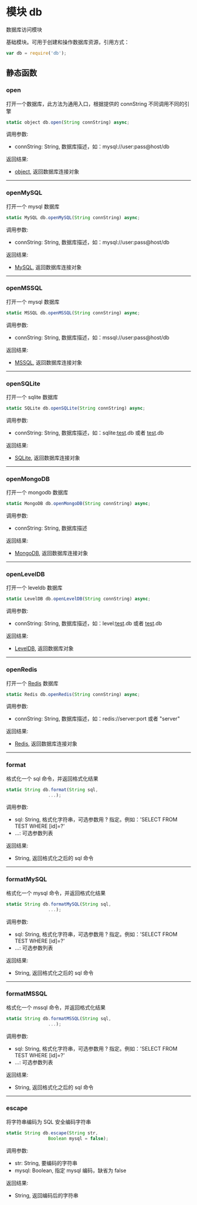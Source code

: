 # 模块 db
数据库访问模块

基础模块。可用于创建和操作数据库资源，引用方式：
```JavaScript
var db = require('db');
```

## 静态函数
        
### open
打开一个数据库，此方法为通用入口，根据提供的 connString 不同调用不同的引擎
```JavaScript
static object db.open(String connString) async;
```

调用参数:
* connString: String, 数据库描述，如：mysql://user:pass\@host/db

返回结果:
* [object](../../object/ifs/object.md), 返回数据库连接对象

--------------------------
### openMySQL
打开一个 mysql 数据库
```JavaScript
static MySQL db.openMySQL(String connString) async;
```

调用参数:
* connString: String, 数据库描述，如：mysql://user:pass\@host/db

返回结果:
* [MySQL](../../object/ifs/MySQL.md), 返回数据库连接对象

--------------------------
### openMSSQL
打开一个 mysql 数据库
```JavaScript
static MSSQL db.openMSSQL(String connString) async;
```

调用参数:
* connString: String, 数据库描述，如：mssql://user:pass\@host/db

返回结果:
* [MSSQL](../../object/ifs/MSSQL.md), 返回数据库连接对象

--------------------------
### openSQLite
打开一个 sqlite 数据库
```JavaScript
static SQLite db.openSQLite(String connString) async;
```

调用参数:
* connString: String, 数据库描述，如：sqlite:[test](test.md).db 或者 [test](test.md).db

返回结果:
* [SQLite](../../object/ifs/SQLite.md), 返回数据库连接对象

--------------------------
### openMongoDB
打开一个 mongodb 数据库
```JavaScript
static MongoDB db.openMongoDB(String connString) async;
```

调用参数:
* connString: String, 数据库描述

返回结果:
* [MongoDB](../../object/ifs/MongoDB.md), 返回数据库连接对象

--------------------------
### openLevelDB
打开一个 leveldb 数据库
```JavaScript
static LevelDB db.openLevelDB(String connString) async;
```

调用参数:
* connString: String, 数据库描述，如：level:[test](test.md).db 或者 [test](test.md).db

返回结果:
* [LevelDB](../../object/ifs/LevelDB.md), 返回数据库对象

--------------------------
### openRedis
打开一个 [Redis](../../object/ifs/Redis.md) 数据库
```JavaScript
static Redis db.openRedis(String connString) async;
```

调用参数:
* connString: String, 数据库描述，如：redis://server:port 或者 "server"

返回结果:
* [Redis](../../object/ifs/Redis.md), 返回数据库连接对象

--------------------------
### format
格式化一个 sql 命令，并返回格式化结果
```JavaScript
static String db.format(String sql,
                ...);
```

调用参数:
* sql: String, 格式化字符串，可选参数用 ? 指定。例如：'SELECT FROM TEST WHERE [id]=?'
* ...: 可选参数列表

返回结果:
* String, 返回格式化之后的 sql 命令

--------------------------
### formatMySQL
格式化一个 mysql 命令，并返回格式化结果
```JavaScript
static String db.formatMySQL(String sql,
                ...);
```

调用参数:
* sql: String, 格式化字符串，可选参数用 ? 指定。例如：'SELECT FROM TEST WHERE [id]=?'
* ...: 可选参数列表

返回结果:
* String, 返回格式化之后的 sql 命令

--------------------------
### formatMSSQL
格式化一个 mssql 命令，并返回格式化结果
```JavaScript
static String db.formatMSSQL(String sql,
                ...);
```

调用参数:
* sql: String, 格式化字符串，可选参数用 ? 指定。例如：'SELECT FROM TEST WHERE [id]=?'
* ...: 可选参数列表

返回结果:
* String, 返回格式化之后的 sql 命令

--------------------------
### escape
将字符串编码为 SQL 安全编码字符串
```JavaScript
static String db.escape(String str,
                Boolean mysql = false);
```

调用参数:
* str: String, 要编码的字符串
* mysql: Boolean, 指定 mysql 编码，缺省为 false

返回结果:
* String, 返回编码后的字符串

